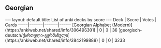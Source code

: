 <h2>Georgian</h2>
---
layout: default
title: List of anki decks by score
---
Deck | Score | Votes | Cards
-----|-------|-------|------
[Georgian Alphabet (Modern)](https://ankiweb.net/shared/info/306496301) | 0 | 0 | 36
[georgisch-deutsch/ქართული-გერმანული](https://ankiweb.net/shared/info/3842199888) | 0 | 0 | 3233
